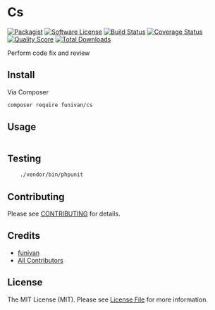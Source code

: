 # Cs

[![Packagist](https://img.shields.io/packagist/v/funivan/cs.svg)](https://packagist.org/packages/funivan/cs)
[![Software License](https://img.shields.io/badge/license-MIT-brightgreen.svg?style=flat-square)](LICENSE.md)
[![Build Status](https://img.shields.io/travis/Funivan/Cs/master.svg?style=flat-square)](https://travis-ci.org/Funivan/Cs)
[![Coverage Status](https://img.shields.io/scrutinizer/coverage/g/Funivan/Cs.svg?style=flat-square)](https://scrutinizer-ci.com/g/Funivan/Cs/code-structure)
[![Quality Score](https://img.shields.io/scrutinizer/g/Funivan/Cs.svg?style=flat-square)](https://scrutinizer-ci.com/g/Funivan/Cs)
[![Total Downloads](https://img.shields.io/packagist/dt/funivan/cs.svg?style=flat-square)](https://packagist.org/packages/funivan/cs)

Perform code fix and review

## Install

Via Composer

``` bash
composer require funivan/cs
```

## Usage

``` php

```

## Testing

``` bash
    ./vendor/bin/phpunit
```

## Contributing

Please see [CONTRIBUTING](https://github.com/funivan/Cs/blob/master/CONTRIBUTING.md) for details.

## Credits

- [funivan](https://github.com/funivan)
- [All Contributors](https://github.com/funivan/Cs/contributors)

## License

The MIT License (MIT). Please see [License File](LICENSE.md) for more information.
